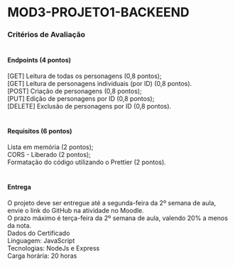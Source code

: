 # MOD3-PROJETO1-BACKEEND

### Critérios de Avaliação
#
#### Endpoints (4 pontos)<BR>

[GET] Leitura de todas os personagens (0,8 pontos);<BR>
[GET] Leitura de personagens individuais (por ID) (0,8 pontos).<BR>
[POST] Criação de personagens (0,8 pontos);<BR>
[PUT] Edição de personagens por ID (0,8 pontos);<BR>
[DELETE] Exclusão de personagens por ID (0,8 pontos).<BR>
 #
#### Requisitos (6 pontos)<BR>

Lista em memória (2 pontos);<BR>
CORS - Liberado (2 pontos);<BR>
Formatação do código utilizando o Prettier (2 pontos).<BR>
#
#### Entrega<BR>

O projeto deve ser entregue até a segunda-feira da 2º semana de aula, envie o link do GitHub na atividade no Moodle.<BR>
O prazo máximo é terça-feira da 2º semana de aula, valendo 20% a menos da nota.<BR>
Dados do Certificado<BR>
Linguagem: JavaScript<BR>
Tecnologias: NodeJs e Express<BR>
Carga horária: 20 horas<BR>
  
  #
